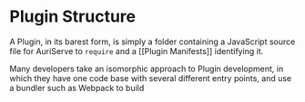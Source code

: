 # Plugin Structure

A Plugin, in its barest form, is simply a folder containing a JavaScript source file for AuriServe to `require` and a [[Plugin Manifests]] identifying it.



Many developers take an isomorphic approach to Plugin development, in which they have one code base with several different entry points, and use a bundler such as Webpack to build 